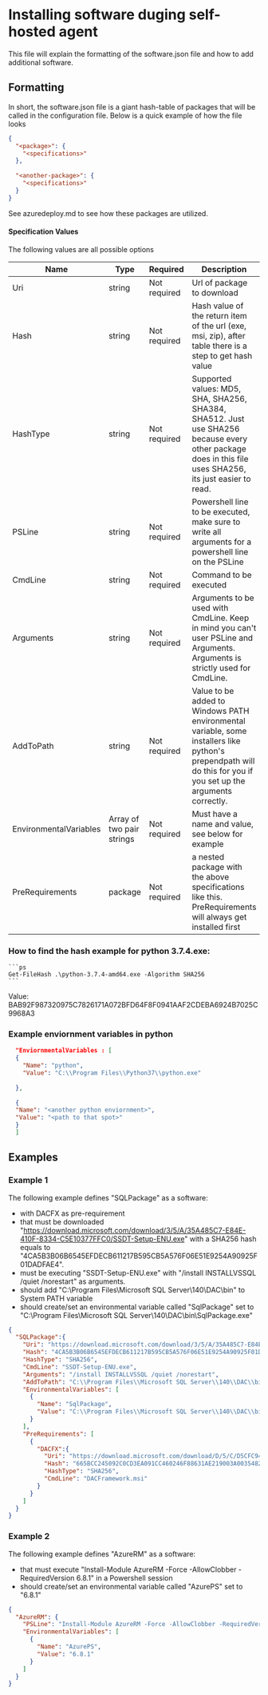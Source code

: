 # Installing software duging self-hosted agent 
This file will explain the formatting of the software.json file and how to add additional software.

## Formatting
In short, the software.json file is a giant hash-table of packages that will be called in the configuration file. Below is a quick example of how the file looks 

```json
{
  "<package>": {
  	"<specifications>"
  },
  
  "<another-package>": {
  	"<specifications>"
  }
}
```
See azuredeploy.md to see how these packages are utilized. 

#### Specification Values
The following values are all possible options

| Name | Type | Required | Description |
| --- | --- | --- | --- |
| Uri | string | Not required | Url of package to download|
| Hash | string | Not required | Hash value of the return item of the url (exe, msi, zip),  after table there is a step to get hash value |
| HashType | string | Not required  | Supported values: MD5, SHA, SHA256, SHA384, SHA512. Just use SHA256 because every other package does in this file uses SHA256, its just easier to read. |
| PSLine | string | Not required| Powershell line to be executed, make sure to write all arguments for a powershell line on the PSLine |
| CmdLine | string | Not required | Command to be executed  |
| Arguments | string | Not required | Arguments to be used with CmdLine. Keep in mind you can't user PSLine and Arguments. Arguments is strictly used for CmdLine. |
| AddToPath | string | Not required | Value to be added to Windows PATH environmental variable, some installers like python's prependpath will do this for you if you set up the arguments correctly. |
| EnvironmentalVariables | Array of two pair strings | Not required | Must have a name and value, see below for example |
| PreRequirements | package | Not required | a nested package with the above specifications like this. PreRequirements will always get installed first |


### How to find the hash example for python 3.7.4.exe:
    ```ps
    Get-FileHash .\python-3.7.4-amd64.exe -Algorithm SHA256
    ```
Value: BAB92F987320975C7826171A072BFD64F8F0941AAF2CDEBA6924B7025C9968A3

### Example enviornment variables in python
```json
  "EnviornmentalVariables : [
  {
    "Name": "python",
    "Value": "C:\\Program Files\\Python37\\python.exe"
   
  },
  
  {
  "Name": "<another python enviornment>",
  "Value": "<path to that spot>"
  }
  ]
```


## Examples

### Example 1

The following example defines "SQLPackage" as a software:
* with DACFX as pre-requirement
* that must be downloaded "https://download.microsoft.com/download/3/5/A/35A485C7-E84E-410F-8334-C5E10377FFC0/SSDT-Setup-ENU.exe" with a SHA256 hash equals to "4CA5B3B06B6545EFDECB611217B595CB5A576F06E51E9254A90925F01DADFAE4".
* must be executing "SSDT-Setup-ENU.exe" with "/install INSTALLVSSQL /quiet /norestart" as arguments.
* should add "C:\Program Files\Microsoft SQL Server\140\DAC\bin\" to System PATH variable
* should create/set an environmental variable called "SqlPackage" set to "C:\Program Files\Microsoft SQL Server\140\DAC\bin\SqlPackage.exe"

```json
{
  "SQLPackage":{
    "Uri": "https://download.microsoft.com/download/3/5/A/35A485C7-E84E-410F-8334-C5E10377FFC0/SSDT-Setup-ENU.exe",
    "Hash": "4CA5B3B06B6545EFDECB611217B595CB5A576F06E51E9254A90925F01DADFAE4",
    "HashType": "SHA256",
    "CmdLine": "SSDT-Setup-ENU.exe",
    "Arguments": "/install INSTALLVSSQL /quiet /norestart",
    "AddToPath": "C:\\Program Files\\Microsoft SQL Server\\140\\DAC\\bin\\",
    "EnvironmentalVariables": [
      {
        "Name": "SqlPackage",
        "Value": "C:\\Program Files\\Microsoft SQL Server\\140\\DAC\\bin\\SqlPackage.exe"
      }
    ],
    "PreRequirements": [
      {
        "DACFX":{
          "Uri": "https://download.microsoft.com/download/D/5/C/D5CFC940-DA21-44D3-84FF-A0FD147F1681/EN/x86/DacFramework.msi",
          "Hash": "665BCC245092C0CD3EA091CC460246F88631AE219003A003548221507219AC74",
          "HashType": "SHA256",
          "CmdLine": "DACFramework.msi"
        }
      }
    ]
  }
}
```

### Example 2
The following example defines "AzureRM" as a software:
* that must execute "Install-Module AzureRM -Force -AllowClobber -RequiredVersion 6.8.1" in a Powershell session
* should create/set an environmental variable called "AzurePS" set to "6.8.1"

```json
{
  "AzureRM": {
    "PSLine": "Install-Module AzureRM -Force -AllowClobber -RequiredVersion 6.8.1",
    "EnvironmentalVariables": [
      {
        "Name": "AzurePS",
        "Value": "6.8.1"
      }
    ]
  }
}
```
